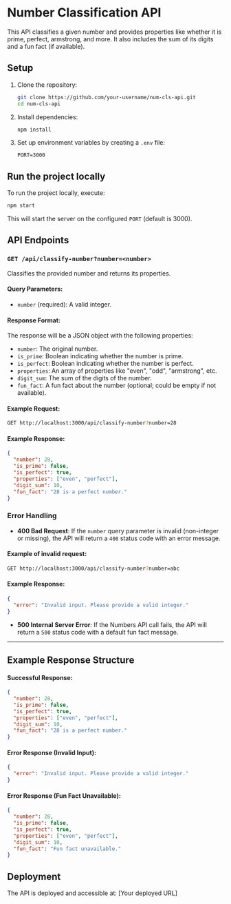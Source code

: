 # Number Classification API

This API classifies a given number and provides properties like whether it is prime, perfect, armstrong, and more. It also includes the sum of its digits and a fun fact (if available).

## Setup

1. Clone the repository:
   ```bash
   git clone https://github.com/your-username/num-cls-api.git
   cd num-cls-api
   ```

2. Install dependencies:
   ```bash
   npm install
   ```

3. Set up environment variables by creating a `.env` file:
   ```plaintext
   PORT=3000
   ```

## Run the project locally

To run the project locally, execute:
```bash
npm start
```
This will start the server on the configured `PORT` (default is 3000).

## API Endpoints

### `GET /api/classify-number?number=<number>`

Classifies the provided number and returns its properties.

#### Query Parameters:
- `number` (required): A valid integer.

#### Response Format:
The response will be a JSON object with the following properties:
- `number`: The original number.
- `is_prime`: Boolean indicating whether the number is prime.
- `is_perfect`: Boolean indicating whether the number is perfect.
- `properties`: An array of properties like "even", "odd", "armstrong", etc.
- `digit_sum`: The sum of the digits of the number.
- `fun_fact`: A fun fact about the number (optional; could be empty if not available).

#### Example Request:
```bash
GET http://localhost:3000/api/classify-number?number=28
```

#### Example Response:
```json
{
  "number": 28,
  "is_prime": false,
  "is_perfect": true,
  "properties": ["even", "perfect"],
  "digit_sum": 10,
  "fun_fact": "28 is a perfect number."
}
```

### Error Handling

- **400 Bad Request**: If the `number` query parameter is invalid (non-integer or missing), the API will return a `400` status code with an error message.

#### Example of invalid request:
```bash
GET http://localhost:3000/api/classify-number?number=abc
```

#### Example Response:
```json
{
  "error": "Invalid input. Please provide a valid integer."
}
```

- **500 Internal Server Error**: If the Numbers API call fails, the API will return a `500` status code with a default fun fact message.

---

## Example Response Structure

#### Successful Response:
```json
{
  "number": 28,
  "is_prime": false,
  "is_perfect": true,
  "properties": ["even", "perfect"],
  "digit_sum": 10,
  "fun_fact": "28 is a perfect number."
}
```

#### Error Response (Invalid Input):
```json
{
  "error": "Invalid input. Please provide a valid integer."
}
```

#### Error Response (Fun Fact Unavailable):
```json
{
  "number": 28,
  "is_prime": false,
  "is_perfect": true,
  "properties": ["even", "perfect"],
  "digit_sum": 10,
  "fun_fact": "Fun fact unavailable."
}
```

## Deployment

The API is deployed and accessible at: [Your deployed URL]
